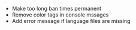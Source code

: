 - Make too long ban times permanent
- Remove color tags in console mssages
- Add error message if language files are missing
